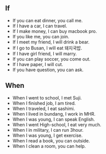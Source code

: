 ## If
- If you can eat dinner, you call me.
- If I have a car, I can travel.
- If I make money, I can buy macbook pro.
- If you like me, you can join.
- If I meet my friend, I will drink a bear.
- If I go to Busan, I will eat 돼지국밥.
- If I have girl friend, I will marry.
- If you can play soccer, you come out.
- If I have paper, I will cut.
- If you have question, you can ask.

## When
- When I went to school, I met Suji.
- When I finished job, I am tired.
- When I traveled, I eat sashimi.
- When I lived in bundang, I work in MHR.
- When I was young, I can speak English.
- When I went High-school, I eat very much.
- When I in military, I can run 3hour.
- When I was young, I get exercise.
- When I read a book, you can outside.
- When I clean a room, you can help.
